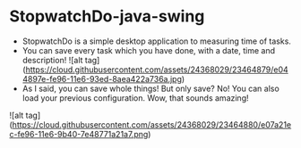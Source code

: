 # StopwatchDo-java-swing
- StopwatchDo is a simple desktop application to measuring time of tasks. 
- You can save every task which you have done, with a date, time and description!
![alt tag] (https://cloud.githubusercontent.com/assets/24368029/23464879/e044897e-fe96-11e6-93ed-8aea422a736a.jpg)
- As I said, you can save whole things! But only save? No! You can also load your previous configuration. Wow, that sounds amazing!

![alt tag] (https://cloud.githubusercontent.com/assets/24368029/23464880/e07a21ec-fe96-11e6-9b40-7e48771a21a7.png)
